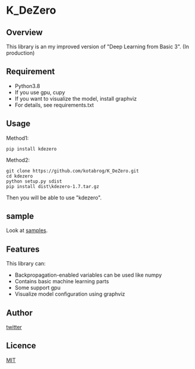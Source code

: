 # K_DeZero

## Overview

This library is an my improved version of "Deep Learning from Basic 3".
(In production)

## Requirement

- Python3.8
- If you use gpu, cupy
- If you want to visualize the model, install graphviz
- For details, see requirements.txt

## Usage

Method1:
```
pip install kdezero
```

Method2:
```
git clone https://github.com/kotabrog/K_DeZero.git
cd kdezero
python setup.py sdist
pip install dist\kdezero-1.7.tar.gz
```

Then you will be able to use "kdezero".

## sample

Look at [samples](https://github.com/kotabrog/K_DeZero/tree/main/samples).

## Features

This library can:

- Backpropagation-enabled variables can be used like numpy
- Contains basic machine learning parts
- Some support gpu
- Visualize model configuration using graphviz

## Author

[twitter](https://twitter.com/Kotabrog)

## Licence

[MIT](https://github.com/kotabrog/K_DeZero/blob/main/LICENSE)
